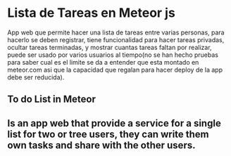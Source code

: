 

<h1> Lista de Tareas en Meteor js</h1>

App web que permite hacer una lista de tareas entre varias personas, para hacerlo se deben registrar, tiene funcionalidad para hacer tareas privadas, ocultar tareas terminadas, y mostrar cuantas tareas faltan por realizar, puede ser usado por varios usuarios al tiempo(no se han hecho pruebas para saber cual es el limite se da a entender que esta montado en meteor.com asi que la capacidad que regalan para hacer deploy de la app debe ser reducida).


<h2> To do List in Meteor <h2>
Is an app web that provide a service for a single list for two or tree users, they can write them own tasks and share with the other users.
